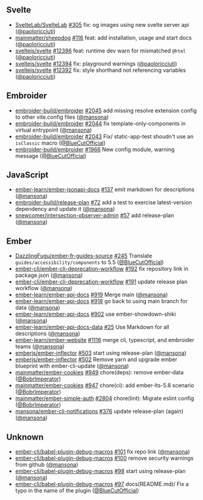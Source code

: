 ## Svelte

- [SvelteLab/SvelteLab] [#305](https://github.com/SvelteLab/SvelteLab/pull/305)
  fix: og images using new svelte server api ([@paoloricciuti])
- [mainmatter/sheepdog] [#116](https://github.com/mainmatter/sheepdog/pull/116)
  feat: add installation, usage and start docs ([@paoloricciuti])
- [sveltejs/svelte] [#12396](https://github.com/sveltejs/svelte/pull/12396)
  feat: runtime dev warn for mismatched `@html` ([@paoloricciuti])
- [sveltejs/svelte] [#12394](https://github.com/sveltejs/svelte/pull/12394) fix:
  playground warnings ([@paoloricciuti])
- [sveltejs/svelte] [#12392](https://github.com/sveltejs/svelte/pull/12392) fix:
  style shorthand not referencing variables ([@paoloricciuti])

## Embroider

- [embroider-build/embroider]
  [#2045](https://github.com/embroider-build/embroider/pull/2045) add missing
  resolve extension config to other vite.config files ([@mansona])
- [embroider-build/embroider]
  [#2044](https://github.com/embroider-build/embroider/pull/2044) fix
  template-only-components in virtual entrypoint ([@mansona])
- [embroider-build/embroider]
  [#2043](https://github.com/embroider-build/embroider/pull/2043) Fix/
  static-app-test shoudn't use an `isClassic` macro ([@BlueCutOfficial])
- [embroider-build/embroider]
  [#1966](https://github.com/embroider-build/embroider/pull/1966) New config
  module, warning message ([@BlueCutOfficial])

## JavaScript

- [ember-learn/ember-jsonapi-docs]
  [#137](https://github.com/ember-learn/ember-jsonapi-docs/pull/137) emit
  markdown for descriptions ([@mansona])
- [embroider-build/release-plan]
  [#72](https://github.com/embroider-build/release-plan/pull/72) add a test to
  exercise latest-version dependency and update it ([@mansona])
- [snewcomer/intersection-observer-admin]
  [#57](https://github.com/snewcomer/intersection-observer-admin/pull/57) add
  release-plan ([@mansona])

## Ember

- [DazzlingFugu/ember-fr-guides-source]
  [#245](https://github.com/DazzlingFugu/ember-fr-guides-source/pull/245)
  Translate `guides/accessibility/components` to 5.5 ([@BlueCutOfficial])
- [ember-cli/ember-cli-deprecation-workflow]
  [#192](https://github.com/ember-cli/ember-cli-deprecation-workflow/pull/192)
  fix repository link in package.json ([@mansona])
- [ember-cli/ember-cli-deprecation-workflow]
  [#191](https://github.com/ember-cli/ember-cli-deprecation-workflow/pull/191)
  update release plan workflow ([@mansona])
- [ember-learn/ember-api-docs]
  [#919](https://github.com/ember-learn/ember-api-docs/pull/919) Merge main
  ([@mansona])
- [ember-learn/ember-api-docs]
  [#918](https://github.com/ember-learn/ember-api-docs/pull/918) go back to
  using main branch for data ([@mansona])
- [ember-learn/ember-api-docs]
  [#902](https://github.com/ember-learn/ember-api-docs/pull/902) use
  ember-showdown-shiki ([@mansona])
- [ember-learn/ember-api-docs-data]
  [#25](https://github.com/ember-learn/ember-api-docs-data/pull/25) Use Markdown
  for all descriptions ([@mansona])
- [ember-learn/ember-website]
  [#1116](https://github.com/ember-learn/ember-website/pull/1116) merge cli,
  typescript, and embroider teams ([@mansona])
- [emberjs/ember-inflector]
  [#503](https://github.com/emberjs/ember-inflector/pull/503) start using
  release-plan ([@mansona])
- [emberjs/ember-inflector]
  [#502](https://github.com/emberjs/ember-inflector/pull/502) Remove yarn and
  upgrade ember blueprint with ember-cli-update ([@mansona])
- [mainmatter/ember-cookies]
  [#949](https://github.com/mainmatter/ember-cookies/pull/949) chore(deps):
  remove ember-data ([@BobrImperator])
- [mainmatter/ember-cookies]
  [#947](https://github.com/mainmatter/ember-cookies/pull/947) chore(ci): add
  ember-lts-5.8 scenario ([@BobrImperator])
- [mainmatter/ember-simple-auth]
  [#2804](https://github.com/mainmatter/ember-simple-auth/pull/2804)
  chore(lint): Migrate eslint config ([@BobrImperator])
- [mansona/ember-cli-notifications]
  [#376](https://github.com/mansona/ember-cli-notifications/pull/376) update
  release-plan (again) ([@mansona])

## Unknown

- [ember-cli/babel-plugin-debug-macros]
  [#101](https://github.com/ember-cli/babel-plugin-debug-macros/pull/101) fix
  repo link ([@mansona])
- [ember-cli/babel-plugin-debug-macros]
  [#100](https://github.com/ember-cli/babel-plugin-debug-macros/pull/100) remove
  security warnings from github ([@mansona])
- [ember-cli/babel-plugin-debug-macros]
  [#98](https://github.com/ember-cli/babel-plugin-debug-macros/pull/98) start
  using release-plan ([@mansona])
- [ember-cli/babel-plugin-debug-macros]
  [#97](https://github.com/ember-cli/babel-plugin-debug-macros/pull/97)
  docs(README.md)/ Fix a typo in the name of the plugin ([@BlueCutOfficial])

[@BlueCutOfficial]: https://github.com/BlueCutOfficial
[@BobrImperator]: https://github.com/BobrImperator
[@mansona]: https://github.com/mansona
[@paoloricciuti]: https://github.com/paoloricciuti
[DazzlingFugu/ember-fr-guides-source]:
  https://github.com/DazzlingFugu/ember-fr-guides-source
[SvelteLab/SvelteLab]: https://github.com/SvelteLab/SvelteLab
[ember-cli/babel-plugin-debug-macros]:
  https://github.com/ember-cli/babel-plugin-debug-macros
[ember-cli/ember-cli-deprecation-workflow]:
  https://github.com/ember-cli/ember-cli-deprecation-workflow
[ember-learn/ember-api-docs-data]:
  https://github.com/ember-learn/ember-api-docs-data
[ember-learn/ember-api-docs]: https://github.com/ember-learn/ember-api-docs
[ember-learn/ember-jsonapi-docs]:
  https://github.com/ember-learn/ember-jsonapi-docs
[ember-learn/ember-website]: https://github.com/ember-learn/ember-website
[emberjs/ember-inflector]: https://github.com/emberjs/ember-inflector
[embroider-build/embroider]: https://github.com/embroider-build/embroider
[embroider-build/release-plan]: https://github.com/embroider-build/release-plan
[mainmatter/ember-cookies]: https://github.com/mainmatter/ember-cookies
[mainmatter/ember-simple-auth]: https://github.com/mainmatter/ember-simple-auth
[mainmatter/sheepdog]: https://github.com/mainmatter/sheepdog
[mansona/ember-cli-notifications]:
  https://github.com/mansona/ember-cli-notifications
[snewcomer/intersection-observer-admin]:
  https://github.com/snewcomer/intersection-observer-admin
[sveltejs/svelte]: https://github.com/sveltejs/svelte

